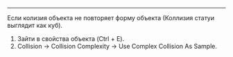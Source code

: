 ----
Если колизия объекта не повторяет форму объекта (Коллизия статуи выглядит как куб).
1. Зайти в свойства объекта (Ctrl + E).
2. Collision -> Collision Complexity -> Use Complex Collision As Sample.